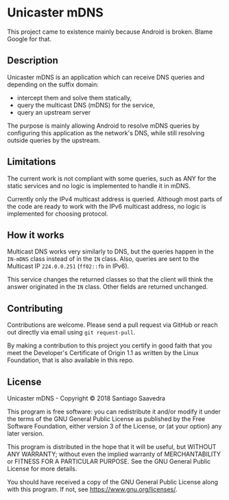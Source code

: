 Unicaster mDNS
=============

This project came to existence mainly because Android is broken. Blame Google for that.

Description
-----------

Unicaster mDNS is an application which can receive DNS queries and
depending on the suffix domain:

- intercept them and solve them statically,
- query the multicast DNS (mDNS) for the service,
- query an upstream server

The purpose is mainly allowing Android to resolve mDNS queries by
configuring this application as the network's DNS, while still
resolving outside queries by the upstream.

Limitations
-----------

The current work is not compliant with some queries, such as ANY for
the static services and no logic is implemented to handle it in mDNS.

Currently only the IPv4 multicast address is queried. Although most
parts of the code are ready to work with the IPv6 multicast address,
no logic is implemented for choosing protocol.


How it works
------------

Multicast DNS works very similarly to DNS, but the queries happen in
the `IN-mDNS` class instead of in the `IN` class. Also, queries are
sent to the Multicast IP `224.0.0.251` (`ff02::fb` in IPv6).

This service changes the returned classes so that the client will
think the answer originated in the `IN` class. Other fields are
returned unchanged.


Contributing
------------

Contributions are welcome. Please send a pull request via GitHub or
reach out directly via email using `git request-pull`.

By making a contribution to this project you certify in good faith
that you meet the Developer's Certificate of Origin 1.1 as written by
the Linux Foundation, that is also available in this repo.


License
-------

Unicaster mDNS - Copyright © 2018 Santiago Saavedra

This program is free software: you can redistribute it and/or modify
it under the terms of the GNU General Public License as published by
the Free Software Foundation, either version 3 of the License, or
(at your option) any later version.

This program is distributed in the hope that it will be useful,
but WITHOUT ANY WARRANTY; without even the implied warranty of
MERCHANTABILITY or FITNESS FOR A PARTICULAR PURPOSE.  See the
GNU General Public License for more details.

You should have received a copy of the GNU General Public License
along with this program.  If not, see <https://www.gnu.org/licenses/>.
